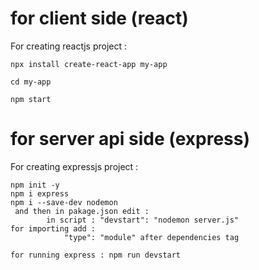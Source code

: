 # for client side (react)
For creating reactjs project :

    npx install create-react-app my-app

    cd my-app

    npm start

# for server api side (express)
For creating expressjs project :

    npm init -y
    npm i express
    npm i --save-dev nodemon
     and then in pakage.json edit : 
            in script : "devstart": "nodemon server.js"
    for importing add : 
                "type": "module" after dependencies tag

    for running express : npm run devstart
